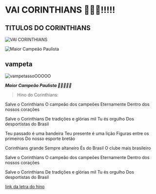 ﻿
  
  

# VAI CORINTHIANS 🦅🦅🦅!!!!!

  
 ## TITULOS DO CORINTHIANS
![VAI CORINTHIANS](https://jpimg.com.br/uploads/2021/01/alessandro.jpg) 
  
  

![Maior Campeão Paulista](https://a.espncdn.com/combiner/i?img=/i/teamlogos/soccer/500/874.png)


## vampeta
![vampetassoOOOOO](https://medias.revistaoeste.com/wp-content/uploads/2025/02/vampeta-tvpop-672x370.jpg)
  

***Maior Campeão Paulista 🥳🥳🥳🥳🥳***

  
  
  

> Hino do Corinthians:

  

Salve o Corinthians
O campeão dos campeões
Eternamente
Dentro dos nossos corações

  

Salve o Corinthians
De tradições e glórias mil
Tu és orgulho
Dos desportistas do Brasil

  

Teu passado é uma bandeira
Teu presente é uma lição
Figuras entre os primeiros
Do nosso esporte bretão

  

Corinthians grande
Sempre altaneiro
És do Brasil
O clube mais brasileiro

  

Salve o Corinthians
O campeão dos campeões
Eternamente
Dentro dos nossos corações

  

Salve o Corinthians
De tradições e glórias mil
Tu és orgulho
Dos desportistas do Brasil

  
  

[link da letra do hino](https://www.letras.mus.br/corinthians/1539059/)
